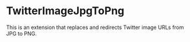 # TwitterImageJpgToPng

This is an extension that replaces and redirects Twitter image URLs from JPG to PNG.
